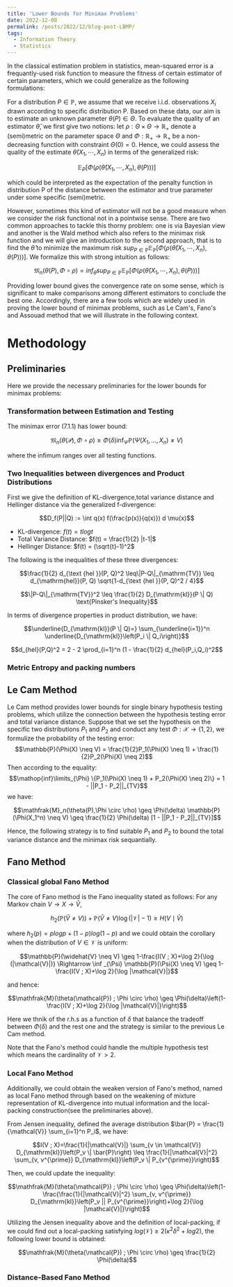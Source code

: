```yaml
---
title: 'Lower Bounds for Minimax Problems'
date: 2022-12-08
permalink: /posts/2022/12/blog-post-LBMP/
tags:
  - Information Theory
  - Statistics
---
```


In the classical estimation problem in statistics, mean-squared error is a frequantly-used risk function to measure the fitness of certain estimator of certain parameters, which we could generalize as the following formulations:

For a distribution $P \in \mathbb{P}$, we assume that we receive i.i.d. observations $X_i$ drawn according to specific distribution P. Based on these data, our aim is to estimate an unknown parameter $\theta(P) \in \Theta$.  To evaluate the quality of an estimator $\hat{\theta}$, we first give two notions: let $\rho: \Theta \times \Theta \rightarrow \mathbb{R_{+}}$ denote a (semi)metric on the parameter space $\Theta$ and $\Phi: \mathbb{R_{+}} \rightarrow \mathbb{R_{+}}$ be a non-decreasing function with constraint $\Theta(0) = 0$. Hence, we could assess the quality of the estimate $\hat{\theta}(X_1,\cdots,X_n)$ in terms of the generalized risk: 

$$\mathbb{E}_P[\Phi(\rho(\hat{\theta}(X_1,\cdots,X_n),\theta(P)))]$$

which could be interpreted as the expectation of the penalty function in distribution P of the distance between the estimator and true parameter under some specific (semi)metric.

However, sometimes this kind of estimator will not be a good measure when we consider the risk functional not in a pointwise sense. There are two common approaches to tackle this thorny problem: one is via Bayesian view and another is the Wald method which also refers to the minimax risk function and we will give an introduction to the second approach, that is to find the $\hat{\theta}$ to minimize the maximum risk $sup_{P \in \mathbb{P}} \mathbb{E_P}[\Phi(\rho(\hat{\theta}(X_1,\cdots,X_n),\theta(P)))]$. We formalize this with strong intuition as follows:

$$\mathfrak{M}_n(\theta(P),\Phi \circ \rho) = inf_{\hat{\theta}} sup_{P \in \mathbb{P}} \mathbb{E_P}[\Phi(\rho(\hat{\theta}(X_1,\cdots,X_n),\theta(P)))]$$

Providing lower bound gives the convergence rate on some sense, which is significant to make comparisons among different estimators to conclude the best one. Accordingly, there are a few tools which are widely used in proving the lower bound of minimax problems, such as Le Cam's, Fano's and Assouad method that we will illustrate in the following context.

# Methodology
## Preliminaries
Here we provide the necessary preliminaries for the lower bounds for minimax problems:

### Transformation between Estimation and Testing

The minimax error (7.1.1) has lower bound:

$$ \mathfrak{M}_n(\theta(\mathcal{P}), \Phi \circ \rho) \geq \Phi(\delta) \inf _{\Psi} \mathbb{P}\left(\Psi\left(X_1, \ldots, X_n\right) \neq V\right)$$

where the infimum ranges over all testing functions.

### Two Inequalities between divergences and Product Distributions

First we give the definition of KL-divergence,total variance distance and Hellinger distance via the generalized f-divergence:

$$D_f(P||Q) := \int q(x) f(\frac{p(x)}{q(x)}) d \mu(x)$$

- KL-divergence: $f(t) = tlogt$
- Total Variance Distance: $f(t) = \frac{1}{2} |t-1|$
- Hellinger Distance: $f(t) = (\sqrt{t}-1)^2$

The following is the inequalities of these three divergences:

$$\frac{1}{2} d_{\text {hel }}(P, Q)^2 \leq\|P-Q\|_{\mathrm{TV}} \leq d_{\mathrm{hel}}(P, Q) \sqrt{1-d_{\text {hel }}(P, Q)^2 / 4}$$

$$\|P-Q\|_{\mathrm{TV}}^2 \leq \frac{1}{2} D_{\mathrm{kl}}(P \| Q) \text{Pinsker's Inequality}$$ 

In terms of divergence properties in product distribution, we have:

$$\underline{D_{\mathrm{kl}}(P \| Q)=} \sum_{\underline{i=1}}^n \underline{D_{\mathrm{kl}}\left(P_i \| Q_i\right)}$$

$$d_{hel}(P,Q)^2 = 2 - 2 \prod_{i=1}^n (1 - \frac{1}{2} d_{hel}(P_i,Q_i)^2$$

### Metric Entropy and packing numbers



## Le Cam Method
Le Cam method provides lower bounds for single binary hypothesis testing problems, which utilize the connection between the hypothesis testing error and total variance distance. Suppose that we set the hypothesis on the specific two distributions $P_1$ and $P_2$ and conduct any test $\Phi: \mathcal{X} \rightarrow \{1,2\}$, we formulize the probability of the testing error: 
$$\mathbb{P}(\Phi(X) \neq V) = \frac{1}{2}P_1(\Phi(X) \neq 1) + \frac{1}{2}P_2(\Phi(X) \neq 2)$$
Then according to the equality: 
$$\mathop{inf}\limits_{\Phi} \{P_1(\Phi(X) \neq 1) + P_2(\Phi(X) \neq 2)\} = 1 - ||P_1 - P_2||_{TV}$$
we have: 

$$\mathfrak{M}_n(\theta(P),\Phi \circ \rho) \geq \Phi(\delta) \mathbb{P}(\Phi(X_1^n) \neq V) \geq \frac{1}{2} \Phi(\delta) [1 - ||P_1 - P_2||_{TV}]$$

Hence, the following strategy is to find suitable $P_1$ and $P_2$ to bound the total variance distance and the minimax risk sequantially.
## Fano Method
### Classical global Fano Method
The core of Fano method is the Fano inequality stated as follows: For any Markov chain $V \rightarrow X \rightarrow \hat{V}$, 

$$h_2(\mathbb{P}(\widehat{V} \neq V))+\mathbb{P}(\widehat{V} \neq V) \log (|\mathcal{V}|-1) \geq H(V \mid \widehat{V})$$

where $h_2(p) = plogp + (1-p)log(1-p)$ and we could obtain the corollary when the distribution of $V \in \mathcal{V}$ is uniform:

$$\mathbb{P}(\widehat{V} \neq V) \geq 1-\frac{I(V ; X)+\log 2}{\log (|\mathcal{V}|)} \Rightarrow \inf _{\Psi} \mathbb{P}(\Psi(X) \neq V) \geq 1-\frac{I(V ; X)+\log 2}{\log |\mathcal{V}|}$$ 

and hence: 

$$\mathfrak{M}(\theta(\mathcal{P}) ; \Phi \circ \rho) \geq \Phi(\delta)\left(1-\frac{I(V ; X)+\log 2}{\log |\mathcal{V}|}\right)$$

Here we thnik of the r.h.s as a function of $\delta$ that balance the tradeoff between $\Phi(\delta)$ and the rest one and the strategy is similar to the previous Le Cam method.

Note that the Fano's method could handle the multiple hypothesis test which means the cardinality of $\mathcal{V} > 2$.

### Local Fano Method
Additionally, we could obtain the weaken version of Fano's method, named as local Fano method through based on the weakening of mixture representation of KL-divergence into mutual information and the local-packing construction(see the preliminaries above).

From Jensen inequality, defined the average distribution $\bar{P} = \frac{1}{\mathcal{V}} \sum_{i=1}^n P_i$, we have:

$$I(V ; X)=\frac{1}{|\mathcal{V}|} \sum_{v \in \mathcal{V}} D_{\mathrm{kl}}\left(P_v \| \bar{P}\right) \leq \frac{1}{|\mathcal{V}|^2} \sum_{v, v^{\prime}} D_{\mathrm{kl}}\left(P_v \| P_{v^{\prime}}\right)$$

Then, we could update the inequality: 

$$\mathfrak{M}(\theta(\mathcal{P}) ; \Phi \circ \rho) \geq \Phi(\delta)\left(1-\frac{\frac{1}{|\mathcal{V}|^2} \sum_{v, v^{\prime}} D_{\mathrm{kl}}\left(P_v || P_{v^{\prime}}\right)+\log 2}{\log |\mathcal{V}|}\right)$$

Utilizing the Jensen inequality above and the definition of local-packing, if we could find out a local-packing satisfying $log(\mathcal{V}) \geq 2(\kappa^2 \delta^2 + log2)$, the following lower bound is obtained:

$$\mathfrak{M}(\theta(\mathcal{P}) ; \Phi \circ \rho) \geq \frac{1}{2} \Phi(\delta)$$

### Distance-Based Fano Method





